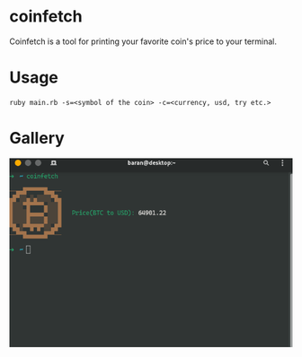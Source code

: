 # coinfetch
Coinfetch is a tool for printing your favorite coin's price to your terminal.
# Usage
```
ruby main.rb -s=<symbol of the coin> -c=<currency, usd, try etc.>
```

<h1>Gallery</h1>
<div align="center">
<img src="pics/inuse.png">
</div>

